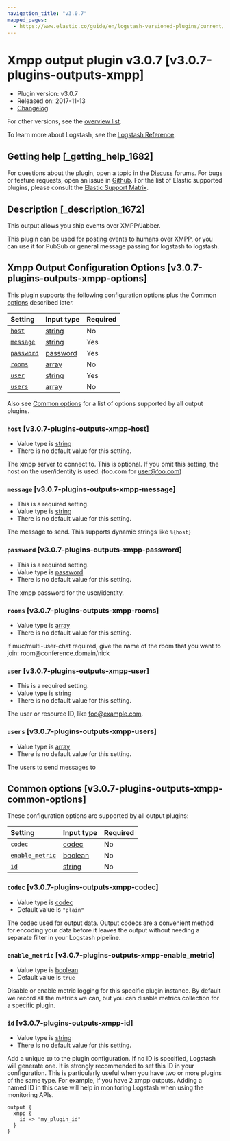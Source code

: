 ```yaml
---
navigation_title: "v3.0.7"
mapped_pages:
  - https://www.elastic.co/guide/en/logstash-versioned-plugins/current/v3.0.7-plugins-outputs-xmpp.html
---
```


# Xmpp output plugin v3.0.7 [v3.0.7-plugins-outputs-xmpp]

* Plugin version: v3.0.7
* Released on: 2017-11-13
* [Changelog](https://github.com/logstash-plugins/logstash-output-xmpp/blob/v3.0.7/CHANGELOG.md)

For other versions, see the [overview list](output-xmpp-index.md).

To learn more about Logstash, see the [Logstash Reference](https://www.elastic.co/guide/en/logstash/current/index.html).

## Getting help [_getting_help_1682]

For questions about the plugin, open a topic in the [Discuss](http://discuss.elastic.co) forums. For bugs or feature requests, open an issue in [Github](https://github.com/logstash-plugins/logstash-output-xmpp). For the list of Elastic supported plugins, please consult the [Elastic Support Matrix](https://www.elastic.co/support/matrix#matrix_logstash_plugins).

## Description [_description_1672]

This output allows you ship events over XMPP/Jabber.

This plugin can be used for posting events to humans over XMPP, or you can use it for PubSub or general message passing for logstash to logstash.

## Xmpp Output Configuration Options [v3.0.7-plugins-outputs-xmpp-options]

This plugin supports the following configuration options plus the [Common options](v3-0-7-plugins-outputs-xmpp.md#v3.0.7-plugins-outputs-xmpp-common-options) described later.

| Setting | Input type | Required |
| :- | :- | :- |
| [`host`](v3-0-7-plugins-outputs-xmpp.md#v3.0.7-plugins-outputs-xmpp-host) | [string](/lsr/value-types.md#string) | No |
| [`message`](v3-0-7-plugins-outputs-xmpp.md#v3.0.7-plugins-outputs-xmpp-message) | [string](/lsr/value-types.md#string) | Yes |
| [`password`](v3-0-7-plugins-outputs-xmpp.md#v3.0.7-plugins-outputs-xmpp-password) | [password](/lsr/value-types.md#password) | Yes |
| [`rooms`](v3-0-7-plugins-outputs-xmpp.md#v3.0.7-plugins-outputs-xmpp-rooms) | [array](/lsr/value-types.md#array) | No |
| [`user`](v3-0-7-plugins-outputs-xmpp.md#v3.0.7-plugins-outputs-xmpp-user) | [string](/lsr/value-types.md#string) | Yes |
| [`users`](v3-0-7-plugins-outputs-xmpp.md#v3.0.7-plugins-outputs-xmpp-users) | [array](/lsr/value-types.md#array) | No |

Also see [Common options](v3-0-7-plugins-outputs-xmpp.md#v3.0.7-plugins-outputs-xmpp-common-options) for a list of options supported by all output plugins.

### `host` [v3.0.7-plugins-outputs-xmpp-host]

* Value type is [string](/lsr/value-types.md#string)
* There is no default value for this setting.

The xmpp server to connect to. This is optional. If you omit this setting, the host on the user/identity is used. (foo.com for <user@foo.com>)

### `message` [v3.0.7-plugins-outputs-xmpp-message]

* This is a required setting.
* Value type is [string](/lsr/value-types.md#string)
* There is no default value for this setting.

The message to send. This supports dynamic strings like `%{host}`

### `password` [v3.0.7-plugins-outputs-xmpp-password]

* This is a required setting.
* Value type is [password](/lsr/value-types.md#password)
* There is no default value for this setting.

The xmpp password for the user/identity.

### `rooms` [v3.0.7-plugins-outputs-xmpp-rooms]

* Value type is [array](/lsr/value-types.md#array)
* There is no default value for this setting.

if muc/multi-user-chat required, give the name of the room that you want to join: room\@conference.domain/nick

### `user` [v3.0.7-plugins-outputs-xmpp-user]

* This is a required setting.
* Value type is [string](/lsr/value-types.md#string)
* There is no default value for this setting.

The user or resource ID, like <foo@example.com>.

### `users` [v3.0.7-plugins-outputs-xmpp-users]

* Value type is [array](/lsr/value-types.md#array)
* There is no default value for this setting.

The users to send messages to

## Common options [v3.0.7-plugins-outputs-xmpp-common-options]

These configuration options are supported by all output plugins:

| Setting | Input type | Required |
| :- | :- | :- |
| [`codec`](v3-0-7-plugins-outputs-xmpp.md#v3.0.7-plugins-outputs-xmpp-codec) | [codec](/lsr/value-types.md#codec) | No |
| [`enable_metric`](v3-0-7-plugins-outputs-xmpp.md#v3.0.7-plugins-outputs-xmpp-enable_metric) | [boolean](/lsr/value-types.md#boolean) | No |
| [`id`](v3-0-7-plugins-outputs-xmpp.md#v3.0.7-plugins-outputs-xmpp-id) | [string](/lsr/value-types.md#string) | No |

### `codec` [v3.0.7-plugins-outputs-xmpp-codec]

* Value type is [codec](/lsr/value-types.md#codec)
* Default value is `"plain"`

The codec used for output data. Output codecs are a convenient method for encoding your data before it leaves the output without needing a separate filter in your Logstash pipeline.

### `enable_metric` [v3.0.7-plugins-outputs-xmpp-enable_metric]

* Value type is [boolean](/lsr/value-types.md#boolean)
* Default value is `true`

Disable or enable metric logging for this specific plugin instance. By default we record all the metrics we can, but you can disable metrics collection for a specific plugin.

### `id` [v3.0.7-plugins-outputs-xmpp-id]

* Value type is [string](/lsr/value-types.md#string)
* There is no default value for this setting.

Add a unique `ID` to the plugin configuration. If no ID is specified, Logstash will generate one. It is strongly recommended to set this ID in your configuration. This is particularly useful when you have two or more plugins of the same type. For example, if you have 2 xmpp outputs. Adding a named ID in this case will help in monitoring Logstash when using the monitoring APIs.

```
output {
  xmpp {
    id => "my_plugin_id"
  }
}
```
